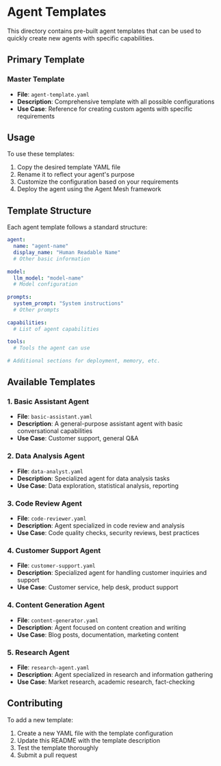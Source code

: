 # Agent Templates

This directory contains pre-built agent templates that can be used to quickly create new agents with specific capabilities.

## Primary Template

### Master Template
- **File**: `agent-template.yaml`
- **Description**: Comprehensive template with all possible configurations
- **Use Case**: Reference for creating custom agents with specific requirements

## Usage

To use these templates:

1. Copy the desired template YAML file
2. Rename it to reflect your agent's purpose
3. Customize the configuration based on your requirements
4. Deploy the agent using the Agent Mesh framework

## Template Structure

Each agent template follows a standard structure:

```yaml
agent:
  name: "agent-name"
  display_name: "Human Readable Name"
  # Other basic information
  
model:
  llm_model: "model-name"
  # Model configuration
  
prompts:
  system_prompt: "System instructions"
  # Other prompts
  
capabilities:
  # List of agent capabilities
  
tools:
  # Tools the agent can use
  
# Additional sections for deployment, memory, etc.
```

## Available Templates

### 1. Basic Assistant Agent
- **File**: `basic-assistant.yaml`
- **Description**: A general-purpose assistant agent with basic conversational capabilities
- **Use Case**: Customer support, general Q&A

### 2. Data Analysis Agent
- **File**: `data-analyst.yaml`
- **Description**: Specialized agent for data analysis tasks
- **Use Case**: Data exploration, statistical analysis, reporting

### 3. Code Review Agent
- **File**: `code-reviewer.yaml`
- **Description**: Agent specialized in code review and analysis
- **Use Case**: Code quality checks, security reviews, best practices

### 4. Customer Support Agent
- **File**: `customer-support.yaml`
- **Description**: Specialized agent for handling customer inquiries and support
- **Use Case**: Customer service, help desk, product support

### 4. Content Generation Agent
- **File**: `content-generator.yaml`
- **Description**: Agent focused on content creation and writing
- **Use Case**: Blog posts, documentation, marketing content

### 5. Research Agent
- **File**: `research-agent.yaml`
- **Description**: Agent specialized in research and information gathering
- **Use Case**: Market research, academic research, fact-checking

## Contributing

To add a new template:

1. Create a new YAML file with the template configuration
2. Update this README with the template description
3. Test the template thoroughly
4. Submit a pull request
